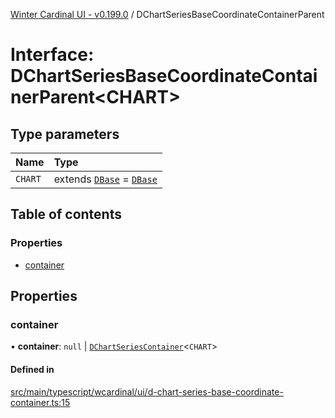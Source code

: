 [Winter Cardinal UI - v0.199.0](../index.md) / DChartSeriesBaseCoordinateContainerParent

# Interface: DChartSeriesBaseCoordinateContainerParent<CHART\>

## Type parameters

| Name | Type |
| :------ | :------ |
| `CHART` | extends [`DBase`](../classes/DBase.md) = [`DBase`](../classes/DBase.md) |

## Table of contents

### Properties

- [container](DChartSeriesBaseCoordinateContainerParent.md#container)

## Properties

### container

• **container**: ``null`` \| [`DChartSeriesContainer`](DChartSeriesContainer.md)<`CHART`\>

#### Defined in

[src/main/typescript/wcardinal/ui/d-chart-series-base-coordinate-container.ts:15](https://github.com/winter-cardinal/winter-cardinal-ui/blob/v0.199.0/src/main/typescript/wcardinal/ui/d-chart-series-base-coordinate-container.ts#L15)
